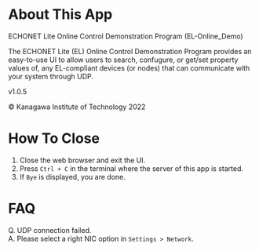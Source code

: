 # About This App

ECHONET Lite Online Control Demonstration Program (EL-Online_Demo)

The ECHONET Lite (EL) Online Control Demonstration Program provides an easy-to-use UI to allow users to search, confugure, or get/set property values of, any EL-compliant devices (or nodes) that can communicate with your system through UDP.

v1.0.5

© Kanagawa Institute of Technology 2022


# How To Close

1. Close the web browser and exit the UI.
1. Press `Ctrl + C` in the terminal where the server of this app is started.
1. If `Bye` is displayed, you are done.


# FAQ

Q. UDP connection failed.\
A. Please select a right NIC option in `Settings > Network`.
